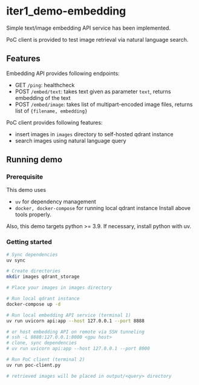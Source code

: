 # iter1_demo-embedding

Simple text/image embedding API service has been implemented.

PoC client is provided to test image retrieval via natural language search.

## Features

Embedding API provides following endpoints:
- GET `/ping`: healthcheck
- POST `/embed/text`: takes text given as parameter `text`, returns embedding of the text
- POST `/embed/image`: takes list of multipart-encoded image files, returns list of `{filename, embedding}`

PoC client provides following features:
- insert images in `images` directory to self-hosted qdrant instance
- search images using natural language query

## Running demo

### Prerequisite

This demo uses
- `uv` for dependency management
- `docker, docker-compose` for running local qdrant instance
Install above tools properly.

Also, this demo targets python >= 3.9.
If necessary, install python with uv.

### Getting started

```bash
# Sync dependencies
uv sync

# Create directories
mkdir images qdrant_storage

# Place your images in images directory

# Run local qdrant instance
docker-compose up -d

# Run local embedding API service (terminal 1)
uv run uvicorn api:app --host 127.0.0.1 --port 8888

# or host embedding API on remote via SSH tunneling
# ssh -L 8888:127.0.0.1:8000 <gpu host>
# clone, sync dependencies
# uv run uvicorn api:app --host 127.0.0.1 --port 8000

# Run PoC client (terminal 2)
uv run poc-client.py

# retrieved images will be placed in output/<query> directory
```
